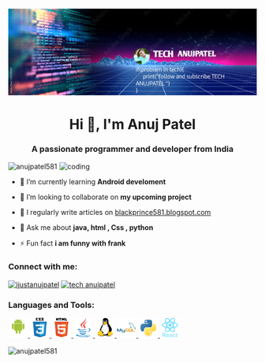 ![logo](https://github.com/anujpatel581/anujpatel581/blob/main/lucifer.png)
<h1 align="center">Hi 👋, I'm Anuj Patel</h1>
<h3 align="center">A passionate programmer and developer from India</h3>

<img align="right" alt="coding" width ="400" src="https://media2.giphy.com/media/RbDKaczqWovIugyJmW/200.gif">

<p align="left"> <img src="https://komarev.com/ghpvc/?username=anujpatel581&label=Profile%20views&color=0e75b6&style=flat" alt="anujpatel581" /> </p>

- 🌱 I’m currently learning **Android develoment**

- 👯 I’m looking to collaborate on **my upcoming project**

- 📝 I regularly write articles on [blackprince581.blogspot.com](blackprince581.blogspot.com)

- 💬 Ask me about **java, html , Css , python**

- ⚡ Fun fact **i am funny with frank**

<h3 align="left">Connect with me:</h3>
<p align="left">
<a href="https://instagram.com/ijustanujpatel" target="blank"><img align="center" src="https://raw.githubusercontent.com/rahuldkjain/github-profile-readme-generator/master/src/images/icons/Social/instagram.svg" alt="ijustanujpatel" height="30" width="40" /></a>
<a href="https://www.youtube.com/c/tech anujpatel" target="blank"><img align="center" src="https://www.youtube.com/channel/UCaZLoifrzPJE_4JAMjh0yBw" alt="tech anujpatel" height="30" width="40" /></a>
</p>

<h3 align="left">Languages and Tools:</h3>
<p align="left"> <a href="https://developer.android.com" target="_blank" rel="noreferrer"> <img src="https://raw.githubusercontent.com/devicons/devicon/master/icons/android/android-original-wordmark.svg" alt="android" width="40" height="40"/> </a> <a href="https://www.w3schools.com/css/" target="_blank" rel="noreferrer"> <img src="https://raw.githubusercontent.com/devicons/devicon/master/icons/css3/css3-original-wordmark.svg" alt="css3" width="40" height="40"/> </a> <a href="https://www.w3.org/html/" target="_blank" rel="noreferrer"> <img src="https://raw.githubusercontent.com/devicons/devicon/master/icons/html5/html5-original-wordmark.svg" alt="html5" width="40" height="40"/> </a> <a href="https://www.java.com" target="_blank" rel="noreferrer"> <img src="https://raw.githubusercontent.com/devicons/devicon/master/icons/java/java-original.svg" alt="java" width="40" height="40"/> </a> <a href="https://www.linux.org/" target="_blank" rel="noreferrer"> <img src="https://raw.githubusercontent.com/devicons/devicon/master/icons/linux/linux-original.svg" alt="linux" width="40" height="40"/> </a> <a href="https://www.mysql.com/" target="_blank" rel="noreferrer"> <img src="https://raw.githubusercontent.com/devicons/devicon/master/icons/mysql/mysql-original-wordmark.svg" alt="mysql" width="40" height="40"/> </a> <a href="https://www.python.org" target="_blank" rel="noreferrer"> <img src="https://raw.githubusercontent.com/devicons/devicon/master/icons/python/python-original.svg" alt="python" width="40" height="40"/> </a> <a href="https://reactjs.org/" target="_blank" rel="noreferrer"> <img src="https://raw.githubusercontent.com/devicons/devicon/master/icons/react/react-original-wordmark.svg" alt="react" width="40" height="40"/> </a> </p>

<p><img align="center" src="https://github-readme-stats.vercel.app/api/top-langs?username=anujpatel581&show_icons=true&locale=en&layout=compact" alt="anujpatel581" /></p>
